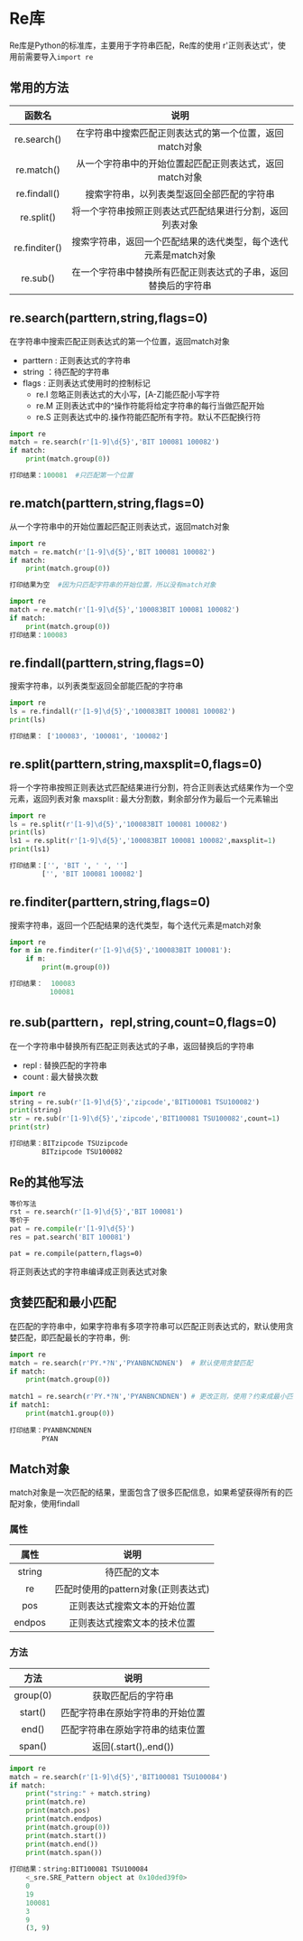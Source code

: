 # Re库
Re库是Python的标准库，主要用于字符串匹配，Re库的使用 r'正则表达式'，使用前需要导入`import re`

## 常用的方法
| 函数名 |	说明 | 
| :---: | :---: | 
| re.search()| 在字符串中搜索匹配正则表达式的第一个位置，返回match对象| 
| re.match()| 从一个字符串中的开始位置起匹配正则表达式，返回match对象| 
| re.findall()| 搜索字符串，以列表类型返回全部匹配的字符串| 
| re.split()| 将一个字符串按照正则表达式匹配结果进行分割，返回列表对象| 
| re.finditer()| 搜索字符串，返回一个匹配结果的迭代类型，每个迭代元素是match对象| 
| re.sub()| 在一个字符串中替换所有匹配正则表达式的子串，返回替换后的字符串| 

## re.search(parttern,string,flags=0)
在字符串中搜索匹配正则表达式的第一个位置，返回match对象
* parttern : 正则表达式的字符串
* string ：待匹配的字符串
* flags : 正则表达式使用时的控制标记
    * re.I    忽略正则表达式的大小写，[A-Z]能匹配小写字符
    * re.M  正则表达式中的^操作符能将给定字符串的每行当做匹配开始
    * re.S   正则表达式中的.操作符能匹配所有字符。默认不匹配换行符

```python
import re
match = re.search(r'[1-9]\d{5}','BIT 100081 100082')
if match:
    print(match.group(0))

打印结果：100081  #只匹配第一个位置
```

## re.match(parttern,string,flags=0)
从一个字符串中的开始位置起匹配正则表达式，返回match对象

```python
import re
match = re.match(r'[1-9]\d{5}','BIT 100081 100082')
if match:
    print(match.group(0))

打印结果为空  #因为只匹配字符串的开始位置，所以没有match对象

import re
match = re.match(r'[1-9]\d{5}','100083BIT 100081 100082')
if match:
    print(match.group(0))
打印结果：100083
```


## re.findall(parttern,string,flags=0)
搜索字符串，以列表类型返回全部能匹配的字符串

```python
import re
ls = re.findall(r'[1-9]\d{5}','100083BIT 100081 100082')
print(ls)

打印结果： ['100083', '100081', '100082']
```

## re.split(parttern,string,maxsplit=0,flags=0)
将一个字符串按照正则表达式匹配结果进行分割，符合正则表达式结果作为一个空元素，返回列表对象
maxsplit : 最大分割数，剩余部分作为最后一个元素输出

```python
import re
ls = re.split(r'[1-9]\d{5}','100083BIT 100081 100082')
print(ls)
ls1 = re.split(r'[1-9]\d{5}','100083BIT 100081 100082',maxsplit=1)
print(ls1)

打印结果：['', 'BIT ', ' ', '']
        ['', 'BIT 100081 100082']
```

## re.finditer(parttern,string,flags=0)
搜索字符串，返回一个匹配结果的迭代类型，每个迭代元素是match对象

```python
import re
for m in re.finditer(r'[1-9]\d{5}','100083BIT 100081'):
    if m:
        print(m.group(0))

打印结果：  100083
          100081
```

## re.sub(parttern，repl,string,count=0,flags=0)
在一个字符串中替换所有匹配正则表达式的子串，返回替换后的字符串
* repl : 替换匹配的字符串
* count :  最大替换次数

```python
import re
string = re.sub(r'[1-9]\d{5}','zipcode','BIT100081 TSU100082')
print(string)
str = re.sub(r'[1-9]\d{5}','zipcode','BIT100081 TSU100082',count=1)
print(str)

打印结果：BITzipcode TSUzipcode
        BITzipcode TSU100082
```

## Re的其他写法

```python
等价写法
rst = re.search(r'[1-9]\d{5}','BIT 100081')
等价于
pat = re.compile(r'[1-9]\d{5}')
res = pat.search('BIT 100081')
```

`pat = re.compile(pattern,flags=0)`

将正则表达式的字符串编译成正则表达式对象

## 贪婪匹配和最小匹配
在匹配的字符串中，如果字符串有多项字符串可以匹配正则表达式的，默认使用贪婪匹配，即匹配最长的字符串，例:

```python
import re
match = re.search(r'PY.*?N','PYANBNCNDNEN')  # 默认使用贪婪匹配
if match:
    print(match.group(0))
    
match1 = re.search(r'PY.*?N','PYANBNCNDNEN') # 更改正则，使用？约束成最小匹配
if match1:
    print(match1.group(0))
    
打印结果：PYANBNCNDNEN
        PYAN
```

## Match对象
match对象是一次匹配的结果，里面包含了很多匹配信息，如果希望获得所有的匹配对象，使用findall

### 属性

| 属性 |	说明 | 
| :---: | :---: | 
| string | 待匹配的文本 | 
| re | 匹配时使用的pattern对象(正则表达式) | 
| pos | 正则表达式搜索文本的开始位置 | 
| endpos | 正则表达式搜索文本的技术位置 | 

### 方法

| 方法 |	说明 | 
| :---: | :---: | 
| group(0) | 获取匹配后的字符串 |  
| start() | 匹配字符串在原始字符串的开始位置 |
| end() | 匹配字符串在原始字符串的结束位置 | 
| span() | 返回(.start(),.end()) | 

```python
import re
match = re.search(r'[1-9]\d{5}','BIT100081 TSU100084')
if match:
    print("string:" + match.string)
    print(match.re)
    print(match.pos)
    print(match.endpos)
    print(match.group(0))
    print(match.start())
    print(match.end())
    print(match.span())
    
打印结果：string:BIT100081 TSU100084
    <_sre.SRE_Pattern object at 0x10ded39f0>
    0
    19
    100081
    3
    9
    (3, 9)
```
